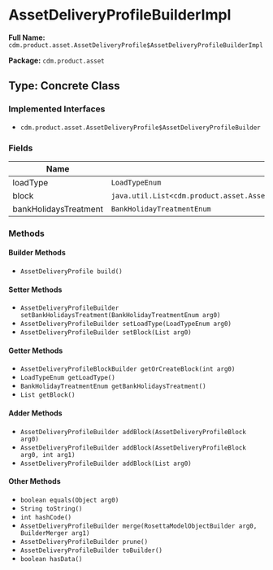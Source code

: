 # AssetDeliveryProfileBuilderImpl

**Full Name:** `cdm.product.asset.AssetDeliveryProfile$AssetDeliveryProfileBuilderImpl`

**Package:** `cdm.product.asset`

## Type: Concrete Class

### Implemented Interfaces

- `cdm.product.asset.AssetDeliveryProfile$AssetDeliveryProfileBuilder`

### Fields

| Name | Type | Description |
|------|------|-------------|
| loadType | `LoadTypeEnum` |  |
| block | `java.util.List<cdm.product.asset.AssetDeliveryProfileBlock$AssetDeliveryProfileBlockBuilder>` |  |
| bankHolidaysTreatment | `BankHolidayTreatmentEnum` |  |

### Methods

#### Builder Methods

- `AssetDeliveryProfile build()`

#### Setter Methods

- `AssetDeliveryProfileBuilder setBankHolidaysTreatment(BankHolidayTreatmentEnum arg0)`
- `AssetDeliveryProfileBuilder setLoadType(LoadTypeEnum arg0)`
- `AssetDeliveryProfileBuilder setBlock(List arg0)`

#### Getter Methods

- `AssetDeliveryProfileBlockBuilder getOrCreateBlock(int arg0)`
- `LoadTypeEnum getLoadType()`
- `BankHolidayTreatmentEnum getBankHolidaysTreatment()`
- `List getBlock()`

#### Adder Methods

- `AssetDeliveryProfileBuilder addBlock(AssetDeliveryProfileBlock arg0)`
- `AssetDeliveryProfileBuilder addBlock(AssetDeliveryProfileBlock arg0, int arg1)`
- `AssetDeliveryProfileBuilder addBlock(List arg0)`

#### Other Methods

- `boolean equals(Object arg0)`
- `String toString()`
- `int hashCode()`
- `AssetDeliveryProfileBuilder merge(RosettaModelObjectBuilder arg0, BuilderMerger arg1)`
- `AssetDeliveryProfileBuilder prune()`
- `AssetDeliveryProfileBuilder toBuilder()`
- `boolean hasData()`


